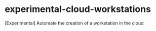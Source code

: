 # experimental-cloud-workstations
[Experimental] Automate the creation of a workstation in the cloud
